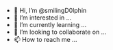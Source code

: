 - 👋 Hi, I’m @smilingD0lphin
- 👀 I’m interested in ...
- 🌱 I’m currently learning ...
- 💞️ I’m looking to collaborate on ...
- 📫 How to reach me ...

<!---
smilingD0lphin/smilingD0lphin is a ✨ special ✨ repository because its `README.md` (this file) appears on your GitHub profile.
You can click the Preview link to take a look at your changes.
--->
